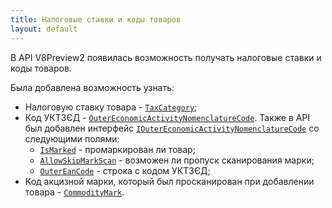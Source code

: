 ```yaml
---
title: Налоговые ставки и коды товаров  
layout: default
---
```


В API V8Preview2 появилась возможность получать налоговые ставки и коды товаров.

Была добавлена возможность узнать:

- Налоговую ставку товара - [`TaxCategory`](https://iiko.github.io/front.api.sdk/v8/html/P_Resto_Front_Api_Data_Assortment_IProduct_TaxCategory.htm);
- Код УКТЗЄД - [`OuterEconomicActivityNomenclatureCode`](https://iiko.github.io/front.api.sdk/v8/html/P_Resto_Front_Api_Data_Assortment_IProduct_OuterEconomicActivityNomenclatureCode.htm). Также в API был добавлен интерфейс [`IOuterEconomicActivityNomenclatureCode`](https://iiko.github.io/front.api.sdk/v8/html/T_Resto_Front_Api_Data_Device_IOuterEconomicActivityNomenclatureCode.htm) со следующими полями:
	- [`IsMarked`](https://iiko.github.io/front.api.sdk/v8/html/P_Resto_Front_Api_Data_Device_IOuterEconomicActivityNomenclatureCode_IsMarked.htm) - промаркирован ли товар;
	- [`AllowSkipMarkScan`](https://iiko.github.io/front.api.sdk/v8/html/P_Resto_Front_Api_Data_Device_IOuterEconomicActivityNomenclatureCode_AllowSkipMarkScan.htm) - возможен ли пропуск сканирования марки;
	- [`OuterEanCode`](https://iiko.github.io/front.api.sdk/v8/html/P_Resto_Front_Api_Data_Device_IOuterEconomicActivityNomenclatureCode_OuterEanCode.htm) - строка с кодом УКТЗЄД;
- Код акцизной марки, который был просканирован при добавлении товара - [`CommodityMark`](https://iiko.github.io/front.api.sdk/v8/html/P_Resto_Front_Api_Data_Device_Tasks_ChequeSale_CommodityMark.htm).